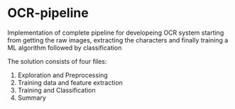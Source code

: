 # OCR-pipeline
Implementation of complete pipeline for developeing OCR system starting from getting the raw images, extracting the characters and finally training a ML algorithm followed by classification

The solution consists of four files:<br>
1. Exploration and Preprocessing<br>
2. Training data and feature extraction<br>
3. Training and Classification<br>
4. Summary
